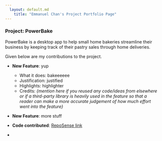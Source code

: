 ```yaml
---
  layout: default.md
    title: "Emmanuel Chan's Project Portfolio Page"
---
```


### Project: PowerBake

PowerBake is a desktop app to help small home bakeries streamline their business by keeping track of their pastry sales through home deliveries.

Given below are my contributions to the project.

* **New Feature**: yup
    * What it does: bakeeeeee
    * Justification: justified
    * Highlights: highlighter
    * Credits: *{mention here if you reused any code/ideas from elsewhere or if a third-party library is heavily used in the feature so that a reader can make a more accurate judgement of how much effort went into the feature}*

* **New Feature**: more stuff

* **Code contributed**: [RepoSense link]()
* 